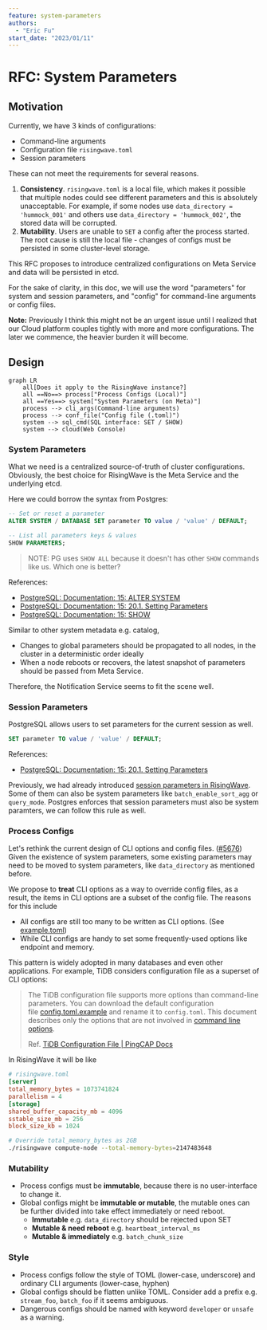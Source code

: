 ```yaml
---
feature: system-parameters
authors:
  - "Eric Fu"
start_date: "2023/01/11"
---
```


# RFC: System Parameters

## Motivation

Currently, we have 3 kinds of configurations:

- Command-line arguments
- Configuration file `risingwave.toml`
- Session parameters

These can not meet the requirements for several reasons.

1. **Consistency**. `risingwave.toml` is a local file, which makes it possible that multiple nodes could see different parameters and this is absolutely unacceptable. For example, if some nodes use `data_directory = 'hummock_001'` and others use `data_directory = 'hummock_002'`, the stored data will be corrupted.
2. **Mutability**. Users are unable to `SET` a config after the process started. The root cause is still the local file - changes of configs must be persisted in some cluster-level storage.

This RFC proposes to introduce centralized configurations on Meta Service and data will be persisted in etcd.

For the sake of clarity, in this doc, we will use the word "parameters" for system and session parameters, and "config" for command-line arguments or config files.

**Note:** Previously I think this might not be an urgent issue until I realized that our Cloud platform couples tightly with more and more configurations. The later we commence, the heavier burden it will become. 

## Design

```mermaid
graph LR
    all[Does it apply to the RisingWave instance?]
    all ==No==> process["Process Configs (Local)"]
    all ==Yes==> system["System Parameters (on Meta)"]
    process --> cli_args(Command-line arguments)
    process --> conf_file("Config file (.toml)")
    system --> sql_cmd(SQL interface: SET / SHOW)
    system --> cloud(Web Console)
```

### System Parameters

What we need is a centralized source-of-truth of cluster configurations. Obviously, the best choice for RisingWave is the Meta Service and the underlying etcd. 

Here we could borrow the syntax from Postgres:

```sql
-- Set or reset a parameter
ALTER SYSTEM / DATABASE SET parameter TO value / 'value' / DEFAULT;

-- List all parameters keys & values
SHOW PARAMETERS;
```

> NOTE: PG uses `SHOW ALL` because it doesn't has other `SHOW` commands like us. Which one is better?


References:

- [PostgreSQL: Documentation: 15: ALTER SYSTEM](https://www.postgresql.org/docs/current/sql-altersystem.html)
- [PostgreSQL: Documentation: 15: 20.1. Setting Parameters](https://www.postgresql.org/docs/current/config-setting.html)
- [PostgreSQL: Documentation: 15: SHOW](https://www.postgresql.org/docs/current/sql-show.html)

Similar to other system metadata e.g. catalog,

- Changes to global parameters should be propagated to all nodes, in the cluster in a deterministic order ideally
- When a node reboots or recovers, the latest snapshot of parameters should be passed from Meta Service.

Therefore, the Notification Service seems to fit the scene well.

### Session Parameters

PostgreSQL allows users to set parameters for the current session as well.

```sql
SET parameter TO value / 'value' / DEFAULT;
```

References:

- [PostgreSQL: Documentation: 15: 20.1. Setting Parameters](https://www.postgresql.org/docs/current/config-setting.html)

Previously, we had already introduced [session parameters in RisingWave](https://github.com/risingwavelabs/risingwave/blob/53f7e0db772ac7e51773791bb8301624ed763ae8/src/common/src/session_config/mod.rs#L265). Some of them can also be system parameters like `batch_enable_sort_agg` or `query_mode`. Postgres enforces that session parameters must also be system paramters, we can follow this rule as well.

### Process Configs

Let's rethink the current design of CLI options and config files. ([#5676](https://github.com/risingwavelabs/risingwave/issues/5676)) Given the existence of system parameters, some existing parameters may need to be moved to system parameters, like `data_directory` as mentioned before.

We propose to **treat** CLI options as a way to override config files, as a result, the items in CLI options are a subset of the config file. The reasons for this include

- All configs are still too many to be written as CLI options. (See [example.toml](https://github.com/risingwavelabs/risingwave/blob/main/src/config/example.toml)) 
- While CLI configs are handy to set some frequently-used options like endpoint and memory.

This pattern is widely adopted in many databases and even other applications. For example, TiDB considers configuration file as a superset of CLI options:

> The TiDB configuration file supports more options than command-line parameters. You can download the default configuration file [config.toml.example](https://github.com/pingcap/tidb/blob/master/config/config.toml.example) and rename it to `config.toml`. This document describes only the options that are not involved in [command line options](https://docs.pingcap.com/tidb/stable/command-line-flags-for-tidb-configuration).
>
> Ref. [TiDB Configuration File | PingCAP Docs](https://docs.pingcap.com/tidb/stable/tidb-configuration-file)

In RisingWave it will be like

```toml
# risingwave.toml
[server]
total_memory_bytes = 1073741824
parallelism = 4
[storage]
shared_buffer_capacity_mb = 4096
sstable_size_mb = 256
block_size_kb = 1024
```

```bash
# Override total_memory_bytes as 2GB
./risingwave compute-node --total-memory-bytes=2147483648
```

### Mutability

- Process configs must be **immutable**, because there is no user-interface to change it.
- Global configs might be **immutable or mutable**, the mutable ones can be further divided into take effect immediately or need reboot.
    - **Immutable** e.g. `data_directory` should be rejected upon SET
    - **Mutable & need reboot** e.g. `heartbeat_interval_ms`
    - **Mutable & immediately** e.g. `batch_chunk_size`

### Style

- Process configs follow the style of TOML (lower-case, underscore) and ordinary CLI arguments (lower-case, hyphen)
- Global configs should be flatten unlike TOML. Consider add a prefix e.g. `stream_foo`, `batch_foo` if it seems ambiguous.
- Dangerous configs should be named with keyword `developer` or `unsafe` as a warning.

